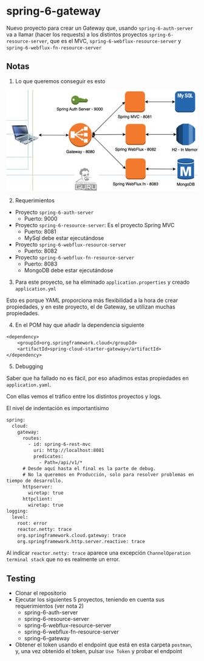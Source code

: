 # spring-6-gateway

Nuevo proyecto para crear un Gateway que, usando `spring-6-auth-server` va a llamar (hacer los requests) a los distintos proyectos `spring-6-resource-server`, que es el MVC, `spring-6-webflux-resource-server` y `spring-6-webflux-fn-resource-server`

## Notas

1. Lo que queremos conseguir es esto

![alt Proyecto](../images/22-Spring-Cloud-Gateway.png)

2. Requerimientos

- Proyecto `spring-6-auth-server`
  - Puerto: 9000
- Proyecto `spring-6-resource-server`: Es el proyecto Spring MVC
  - Puerto: 8081
  - MySql debe estar ejecutándose
- Proyecto `spring-6-webflux-resource-server`
  - Puerto: 8082
- Proyecto `spring-6-webflux-fn-resource-server`
  - Puerto: 8083
  - MongoDB debe estar ejecutándose

3. Para este proyecto, se ha eliminado `application.properties` y creado `application.yml`

Esto es porque YAML proporciona más flexibilidad a la hora de crear propiedades, y en este proyecto, el de Gateway, se utilizan muchas propiedades.

4. En el POM hay que añadir la dependencia siguiente

```
<dependency>
    <groupId>org.springframework.cloud</groupId>
    <artifactId>spring-cloud-starter-gateway</artifactId>
</dependency>
```

5. Debugging

Saber que ha fallado no es fácil, por eso añadimos estas propiedades en `application.yaml`.

Con ellas vemos el tráfico entre los distintos proyectos y logs.

El nivel de indentación es importantísimo

```
spring:
  cloud:
    gateway:
      routes:
        - id: spring-6-rest-mvc
          uri: http://localhost:8081
          predicates:
            - Path=/api/v1/*
      # Desde aquí hasta el final es la parte de debug.
      # No la queremos en Producción, solo para resolver problemas en tiempo de desarrollo.      
      httpserver:
        wiretap: true
      httpclient:
        wiretap: true
logging:
  level:
    root: error
    reactor.netty: trace
    org.springframework.cloud.gateway: trace
    org.springframework.http.server.reactive: trace
```

Al indicar `reactor.netty: trace` aparece una excepción `ChannelOperation terminal stack` que no es realmente un error.

## Testing

- Clonar el repositorio
- Ejecutar los siguientes 5 proyectos, teniendo en cuenta sus requerimientos (ver nota 2)
  - spring-6-auth-server
  - spring-6-resource-server
  - spring-6-webflux-resource-server
  - spring-6-webflux-fn-resource-server
  - spring-6-gateway
- Obtener el token usando el endpoint que está en esta carpeta `postman`, y, una vez obtenido el token, pulsar `Use Token` y probar el endpoint
